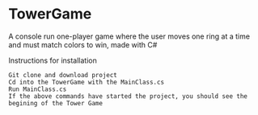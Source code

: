# TowerGame
A console run one-player game where the user moves one ring at a time and must match colors to win, made with C#

Instructions for installation

    Git clone and download project
    Cd into the TowerGame with the MainClass.cs
    Run MainClass.cs
    If the above commands have started the project, you should see the begining of the Tower Game
